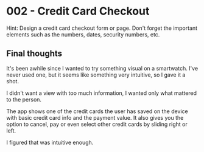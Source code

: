 # 002 - Credit Card Checkout

Hint: Design a credit card checkout form or page. Don't forget the important elements such as the numbers, dates, security numbers, etc. 

## Final thoughts

It's been awhile since I wanted to try something visual on a smartwatch. I've never used one, but it seems like something very intuitive, so I gave it a shot.

I didn't want a view with too much information, I wanted only what mattered to the person. 

The app shows one of the credit cards the user has saved on the device with basic credit card info and the payment value. It also gives you the option to cancel, pay or even select other credit cards by sliding right or left.

I figured that was intuitive enough.